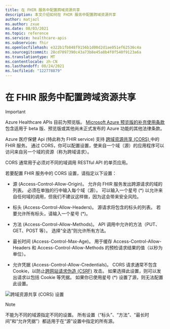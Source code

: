 ```yaml
---
title: 在 FHIR 服务中配置跨域资源共享
description: 本文介绍如何在 FHIR 服务中配置跨域资源共享
author: matjazl
ms.author: zxue
ms.date: 08/03/2021
ms.topic: reference
ms.service: healthcare-apis
ms.subservice: fhir
ms.openlocfilehash: e322b1fb848f9156b1d00d2d1ae051ef62536c4a
ms.sourcegitcommit: 28cd7097390c43a73b8e45a8b4f0f540f9123a6a
ms.translationtype: MT
ms.contentlocale: zh-CN
ms.lasthandoff: 08/24/2021
ms.locfileid: "122778879"
---
```

# <a name="configure-cross-origin-resource-sharing-in-fhir-service"></a>在 FHIR 服务中配置跨域资源共享

> [!IMPORTANT]
> Azure Healthcare APIs 目前为预览版。 [Microsoft Azure 预览版的补充使用条款](https://azure.microsoft.com/support/legal/preview-supplemental-terms/)包含适用于 beta 版、预览版或其他尚未正式发布的 Azure 功能的其他法律条款。

Azure 医疗保健 Api (特此称为 FHIR service) 支持 [跨域资源共享 (CORS) ](https://wikipedia.org/wiki/Cross-Origin_Resource_Sharing)中的 FHIR 服务。 通过 CORS，你可以配置设置，使来自一个域（源）的应用程序可以访问来自另一个域的资源（称为跨域请求）。

CORS 通常用于必须对不同的域调用 RESTful API 的单页应用。

若要配置 FHIR 服务中的 CORS 设置，请指定以下设置：

- 源 (Access-Control-Allow-Origin)。 允许向 FHIR 服务发出跨源请求的域的列表。 必须在单独的行中输入每个域（源）。 可以输入一个星号 (*) 以允许来自任何域的调用，但我们不建议这样做，因为这会带来安全风险。

- 标头 (Access-Control-Allow-Headers)。 源请求将包含的标头的列表。 若要允许所有标头，请输入一个星号 (*)。

- 方法 (Access-Control-Allow-Methods)。 API 调用中允许的方法（PUT、GET、POST 等）。 选择“全选”则允许所有方法。

- 最长时间 (Access-Control-Max-Age)。 用于缓存 Access-Control-Allow-Headers 和 Access-Control-Allow-Methods 的预检请求结果的值（以秒为单位）。

- 允许凭据 (Access-Control-Allow-Credentials)。 CORS 请求通常不包含 Cookie，以防止[跨网站请求伪造 (CSRF)](https://en.wikipedia.org/wiki/Cross-site_request_forgery) 攻击。 如果选择此设置，则可以发出请求以包括 Cookie 等凭据。 如果你已使用星号 (*) 设置了源，则无法配置此设置。

![跨域资源共享 (CORS) 设置](media/cors/cors.png)

>[!NOTE]
>不能为不同的域源指定不同的设置。 所有设置（“标头”、“方法”、“最长时间”和“允许凭据”）都适用于在“源”设置中指定的所有源。